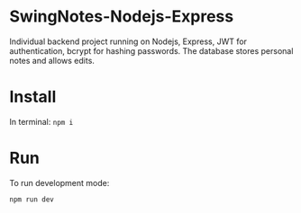 # SwingNotes-Nodejs-Express
Individual backend project running on Nodejs, Express, JWT for authentication, bcrypt for hashing passwords. The database stores personal notes and allows edits.


# Install
In terminal:
``npm i``

# Run

To run development mode:

``npm run dev``


